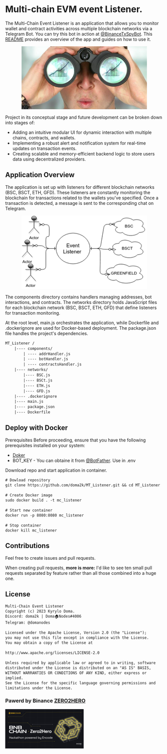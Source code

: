 
# Multi-chain EVM event Listener.

The Multi-Chain Event Listener is an application that allows you to monitor wallet and contract activities across multiple blockchain networks via a Telegram Bot. You can try this bot in action at [@BinanceTxSpyBot](https://t.me/BinanceTxSpyBot). This [README](https://github.com/doma2k/MT_Listener/blob/main/README.md) provides an overview of the app and guides on how to use it.

<p align="center">
    <img src ="./images/image.png" width="400" height="200"/>
</p>

Project in its conceptual stage and future development can be broken down into stages of:

* Adding an intuitive modular UI for dynamic interaction with multiple chains, contracts, and wallets.
* Implementing a robust alert and notification system for real-time updates on transaction events.
* Creating scalable and memory-efficient backend logic to store users data using decentralized providers.

## Application Overview

The application is set up with listeners for different blockchain networks (BSC, BSCT, ETH, GFD). These listeners are constantly monitoring the blockchain for transactions related to the wallets you've specified. Once a transaction is detected, a message is sent to the corresponding chat on Telegram.

<p align="center">
    <img src ="./images/schem.png" width="400"/>
</p>
The components directory contains handlers managing addresses, bot interactions, and contracts. The networks directory holds JavaScript files for each blockchain network (BSC, BSCT, ETH, GFD) that define listeners for transaction monitoring.

At the root level, main.js orchestrates the application, while Dockerfile and .dockerignore are used for Docker-based deployment. The package.json file handles the project's dependencies.

```txt
MT_Listener /
    |---- components/			              
        | ---- addrHandler.js                  
        | ---- botHandler.js 
        | ---- contractsHandler.js 
    |---- networks/			                  
        |---- BSC.js		          
        |---- BSCt.js		        
        |---- ETH.js		   
        |---- GFD.js	  
    |---- .dockerignore		                  
    |---- main.js		                
    |---- package.json		      
    |---- Dockerfile	      
```

## Deploy with Docker
Prerequisites
Before proceeding, ensure that you have the following prerequisites installed on your system:

- [Doker](https://docs.docker.com/engine/install/)
- BOT_KEY - You can obtaine it from [@BotFather](https://t.me/BotFather). Use in .env

Download repo and start application in container.


```
# Dowload repository
git clone https://github.com/doma2k/MT_Listener.git && cd MT_Listener

# Create Docker image
sudo docker build . -t mc_listener 

# Start new container 
docker run -p 8080:8080 mc_listener 

# Stop container 
docker kill mc_listener 
```
## Contributions

Feel free to create issues and pull requests.

When creating pull requests, **more is more:** I'd like to see ten small pull requests separated by feature rather than all those combined into a huge one.

## License
```
Multi-Chain Event Listener
Copyright (c) 2023 Kyrylo Doma.
Discord: doma2k | Doma🏠Nodes#4006
Telegram: @domanodes

Licensed under the Apache License, Version 2.0 (the "License");
you may not use this file except in compliance with the License.
You may obtain a copy of the License at

http://www.apache.org/licenses/LICENSE-2.0

Unless required by applicable law or agreed to in writing, software
distributed under the License is distributed on an "AS IS" BASIS,
WITHOUT WARRANTIES OR CONDITIONS OF ANY KIND, either express or implied.
See the License for the specific language governing permissions and
limitations under the License.
```

### Pawerd by Binance [**ZERO2HERO**](https://encodeclub.notion.site/BNB-Chain-Zero2Hero-Hackathon-powered-by-Encode-Club-Hacker-Pack-945126fc911f4b65b1b13ae154c96e33)
<p align="left">
    <img src ="./images/banner.jpg" width="250" height="125"/>
</p>